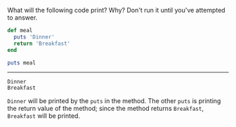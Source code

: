 What will the following code print? Why? Don't run it until you've attempted to answer.
```ruby
def meal
  puts 'Dinner'
  return 'Breakfast'
end

puts meal
```

---
```
Dinner
Breakfast
```

`Dinner` will be printed by the `puts` in the method. The other `puts` is printing the return value of the method; since the method returns `Breakfast`, `Breakfast` will be printed.
